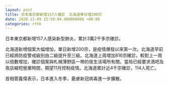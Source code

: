 ```yaml
---
layout: post
title: 日本東京都新增157人確診　北海道單日增200宗
date: 2020-11-09 15:59:04.000000000 +08:00
categories: rthk
---
```


日本東京都新增157人感染新型肺炎，累計3萬2千多宗確診。

北海道新增個案大幅增加，單日新增200宗，是疫情爆發以來第一次。北海道早前已經將防疫警戒級別由二級提升至三級。北海道上周增加816宗確診，較對上一周以倍數增加，確診個案與札幌薄野區一帶的夜生活場所有關。當局已經要求酒吧及夜店縮短營業時間，期望11月控制疫情。北海道累計近4千宗確診，114人死亡。

首相菅義偉表示，日本進入冬季，憂慮新冠病毒進一步擴散。
